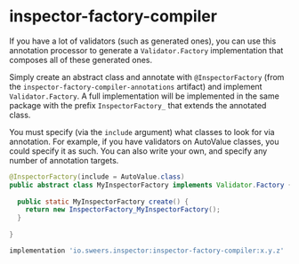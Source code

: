 inspector-factory-compiler
==========================

If you have a lot of validators (such as generated ones), you can use this annotation processor to 
generate a `Validator.Factory` implementation that composes all of these generated ones.

Simply create an abstract class and annotate with `@InspectorFactory` (from the 
`inspector-factory-compiler-annotations` artifact) and implement `Validator.Factory`.
A full implementation will be implemented in the same package with the prefix `InspectorFactory_` that 
extends the annotated class.

You must specify (via the `include` argument) what classes to look for via annotation. For example, if you have validators on AutoValue 
classes, you could specify it as such. You can also write your own, and specify any number of annotation targets.

```java
@InspectorFactory(include = AutoValue.class)
public abstract class MyInspectorFactory implements Validator.Factory {
  
  public static MyInspectorFactory create() {
    return new InspectorFactory_MyInspectorFactory();    
  }
  
}
```

```gradle
implementation 'io.sweers.inspector:inspector-factory-compiler:x.y.z'
```
